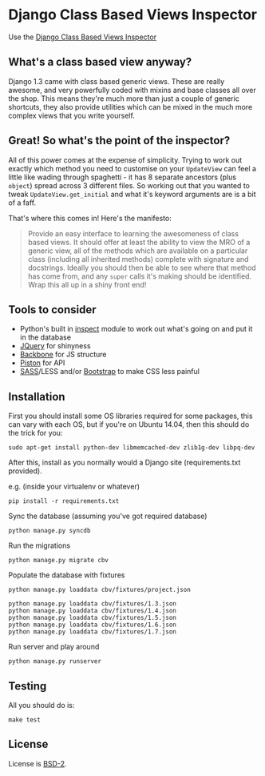 Django Class Based Views Inspector
==================================

Use the [Django Class Based Views Inspector](http://ccbv.co.uk/)

What's a class based view anyway?
---------------------------------

Django 1.3 came with class based generic views. These are really awesome, and
very powerfully coded with mixins and base classes all over the shop. This
means they're much more than just a couple of generic shortcuts, they also
provide utilities which can be mixed in the much more complex views that you
write yourself.

Great! So what's the point of the inspector?
--------------------------------------------

All of this power comes at the expense of simplicity. Trying to work out
exactly which method you need to customise on your `UpdateView` can feel a
little like wading through spaghetti - it has 8 separate ancestors (plus
`object`) spread across 3 different files. So working out that you wanted to
tweak `UpdateView.get_initial` and what it's keyword arguments are is a bit of
a faff.

That's where this comes in! Here's the manifesto:

> Provide an easy interface to learning the awesomeness of class based views.
> It should offer at least the ability to view the MRO of a generic view, all
> of the methods which are available on a particular class (including all
> inherited methods) complete with signature and docstrings. Ideally you should
> then be able to see where that method has come from, and any `super` calls
> it's making should be identified. Wrap this all up in a shiny front end!

Tools to consider
-----------------

* Python's built in [inspect](http://docs.python.org/library/inspect.html)
  module to work out what's going on and put it in the database
* [JQuery](http://jquery.com) for shinyness
* [Backbone](http://documentcloud.github.com/backbone/) for JS structure
* [Piston](https://bitbucket.org/jespern/django-piston/wiki/Home) for API
* [SASS](http://sass-lang.com/)/LESS and/or
  [Bootstrap](http://twitter.github.com/bootstrap/) to make CSS less painful

Installation
------------

First you should install some OS libraries required for some packages, this can vary with each OS, but if you're on Ubuntu 14.04, then this should do the trick for you:

    sudo apt-get install python-dev libmemcached-dev zlib1g-dev libpq-dev

After this, install as you normally would a Django site (requirements.txt provided).

e.g. (inside your virtualenv or whatever)

    pip install -r requirements.txt

Sync the database (assuming you've got required database)

    python manage.py syncdb

Run the migrations

    python manage.py migrate cbv

Populate the database with fixtures

    python manage.py loaddata cbv/fixtures/project.json

    python manage.py loaddata cbv/fixtures/1.3.json
    python manage.py loaddata cbv/fixtures/1.4.json
    python manage.py loaddata cbv/fixtures/1.5.json
    python manage.py loaddata cbv/fixtures/1.6.json
    python manage.py loaddata cbv/fixtures/1.7.json

Run server and play around

    python manage.py runserver


Testing
-------

All you should do is:

    make test


License
--------
License is [BSD-2](http://opensource.org/licenses/BSD-2-Clause).

